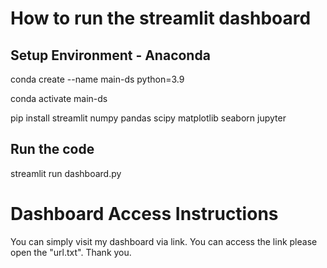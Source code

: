 # How to run the streamlit dashboard

## Setup Environment - Anaconda

<p> conda create --name main-ds python=3.9 </p>
<p> conda activate main-ds </p>
<p> pip install streamlit numpy pandas scipy matplotlib seaborn jupyter </p>


## Run the code

<p>streamlit run dashboard.py</p>

# **Dashboard Access Instructions** 

You can simply visit my dashboard via link. You can access the link please open the "url.txt". Thank you.
